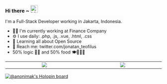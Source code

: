 ### Hi there ~ <img src="https://user-images.githubusercontent.com/1303154/88677602-1635ba80-d120-11ea-84d8-d263ba5fc3c0.gif" width="24px" alt="hi">

I'm a Full-Stack Developer working in Jakarta, Indonesia.

 - 🧑‍💼 I'm currently working at Finance Company
 - ⚙️ I use daily: .php, .js, .vue, .html, .css
 - 🧠 Learning all about Open Source
 - 📧 Reach me: twitter.com/jonatan_teofilus
 - 50% logic 🤖✨ and 50% food 🍽️🍚🍔🍕

<table>
  <tr>
    <td width="500" align="center"><img src="https://github-readme-stats.vercel.app/api/top-langs/?username=anonimak&layout=compact&hide=css,html"/></td>
    <td width="500" align="center"><img src="https://github-readme-stats.vercel.app/api?username=anonimak&count_private=true&show_icons=true&theme=tokyonight"/>
    </td>
  </tr>
</table>

[![@anonimak's Holopin board](https://holopin.me/anonimak)](https://holopin.io/@anonimak)
